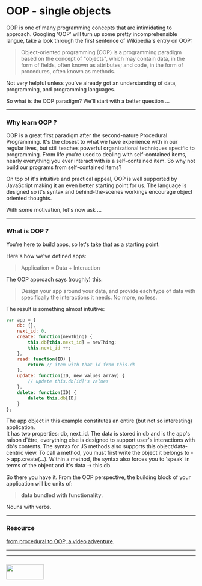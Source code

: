 # OOP - single objects
OOP is one of many programming concepts that are intimidating to approach.  Googling 'OOP' will turn up some pretty incomprehensible langue, take a look through the first sentence of Wikipedia's entry on OOP:
>  Object-oriented programming (OOP) is a programming paradigm based on the concept of "objects", which may contain data, in the form of fields, often known as attributes; and code, in the form of procedures, often known as methods. 

Not very helpful unless you've already got an understanding of data, programming, and programming languages.

So what is the OOP paradigm?  We'll start with a better question ...
___
### Why learn OOP ?

OOP is a great first paradigm after the second-nature Procedural Programming. It's the closest to what we have experience with in our regular lives, but still teaches powerful organizational techniques specific to programming.  From life you're used to dealing with self-contained items, nearly everything you ever interact with is a self-contained item.  So why not build our programs from self-contained items?  

On top of it's intuitive and practical appeal, OOP is well supported by JavaScript making it an even better starting point for us.  The language is designed so it's syntax and behind-the-scenes workings encourage object oriented thoughts.

With some motivation, let's now ask ...
___
### What is OOP ?

You're here to build apps, so let's take that as a starting point.

Here's how we've defined apps:
> Application = Data + Interaction

The OOP approach says (roughly) this:
> Design your app around your data, and provide each type of data with specifically the interactions it needs.  No more, no less.

The result is something almost intuitive:
```javascript
var app = {
    db: {},
    next_id: 0,
    create: function(newThing) {
        this.db[this.next_id] = newThing;
        this.next_id ++;
    },
    read: function(ID) {
        return // item with that id from this.db
    },
    update: function(ID, new_values_array) {
        // update this.db[id]'s values
    },
    delete: function(ID) {
        delete this.db[ID]
    }
};
```

The app object in this example constitutes an entire (but not so interesting) application.  
It has two properties: db, next_id.  The data is stored in db and is the app's raison d'être, everything else is designed to support user's interactions with db's contents. 
The syntax for JS methods also supports this object/data-centric view.  To call a method, you must first write the object it belongs to -> app.create(...).  Within a method, the syntax also forces you to 'speak' in terms of the object and it's data -> this.db.

So there you have it.  From the OOP perspective, the building block of your application will be units of: 
> **data bundled with functionality**.

Nouns with verbs.
___
### Resource

[from procedural to OOP, a video adventure](https://www.youtube.com/watch?v=rlLuL3jYLvA).

___
___
### <a href="http://elewa.education/blog" target="_blank"><img src="https://user-images.githubusercontent.com/18554853/34921062-506450ae-f97d-11e7-875f-6feeb26ad72d.png" width="100" height="40"/></a>


































    

    